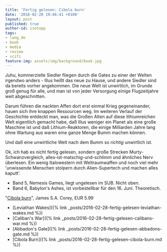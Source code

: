 ```yaml
---
title: 'Fertig gelesen: Cibola burn'
date: '2016-02-28 19:46:41 +0100'
layout: post
published: true
author-id: isotopp
tags:
- lang_de
- book
- media
- review
- scifi
feature-img: assets/img/background/book.jpg
---
```

Juhu, kommerzielle Siedler fliegen durch die Gates zu einer der Welten irgendwo anders - Illus heißt das neue zu Hause, und andere Siedler sind da bereits vorher angekommen. Die neue Welt ist unwirtlich, im Grunde groß genug für alle, und man ist von jeder Versorgung einige Flugzeitjahre weit abgeschnitten.

Darum führen die nackten Affen dort erst einmal Krieg gegeneinander, hauen sich ihre knappen Ressourcen weg. Im weiteren Verlauf der Geschichte entdeckt man, was die Großen Alten auf diese lithiumreichen Welt eigentlich gemacht habe, daß Illus weniger ein Planet als eine große Maschine ist und daß Lithium-Reaktoren, die einige Milliarden Jahre lang ohne Wartung aus waren eine ganze Menge Bumm machen können.

Und daß eine unwirtliche Welt nach dem Bumm so _richtig_ unwirtlich ist.

Ok, ich hab es nicht fertig gelesen, sondern große Strecken Murty-Schwanzvergleich, alles-ist-matschig-und-schlimm und ähnliches Nerv überlesen. Ein wenig Italowestern mit Weltraumwaffen und noch viel mehr 'unwissende Menschen stolpern durch Alien-Supertech und machen alles kaputt'.

- Band 5, Nemesis Games, liegt ungelesen im SUB. Nicht oben.
- Band 6, Babylon's Ashes, ist vorbestellbar für den 16. Juni. Theoretisch.

"[Cibola burn](http://www.amazon.de/dp/B00GFHFZY8)", James S.A. Corey, EUR 5.99

- [Leviathan Wakes]({% link _posts/2016-02-28-fertig-gelesen-leviathan-wakes.md %})
- [Caliban's War]({% link _posts/2016-02-28-fertig-gelesen-calibans-war.md %})
- [Abbadon's Gate]({% link _posts/2016-02-28-fertig-gelesen-abbadons-gate.md %})
- [Cibola Burn]({% link _posts/2016-02-28-fertig-gelesen-cibola-burn.md %})
